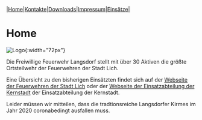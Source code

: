 |[Home](index.md)|[Kontakte](kontakte.md)|[Downloads](downloads.md)|[Impressum](impressum.md)|[Einsätze](https://feuerwehr.lich.de/einsaetze)|

# Home 

![Logo](img/LogoFFwLangsdorf.png){:width="72px"}

Die Freiwillige Feuerwehr Langsdorf stellt mit über 30 Aktiven die größte Ortsteilwehr der Feuerwehren der Stadt Lich.

Eine Übersicht zu den bisherigen Einsätzten findet sich auf der [Webseite der Feuerwehren der Stadt Lich](https://feuerwehr.lich.de/einsaetze) oder der [Webseite der Einsatzabteilung der Kernstadt](https://ffw-lich.de/einsaetze.html) der Einsatzabteilung der Kernstadt.

Leider müssen wir mitteilen, dass die tradtionsreiche Langsdorfer Kirmes im Jahr 2020 coronabedingt ausfallen muss.




